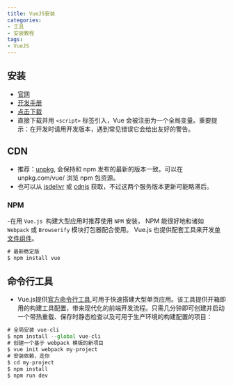 ```yaml
---
title: VueJS安装
categories:
- 工具
- 安装教程
tags:
- VueJS
---
```


## 安装
- [官网](https://cn.vuejs.org/)
- [开发手册](https://cn.vuejs.org/v2/guide/installation.html)
- [点击下载](http://vuejs.org/js/vue.js)
- 直接下载并用 `<script>` 标签引入，Vue 会被注册为一个全局变量。重要提示：在开发时请用开发版本，遇到常见错误它会给出友好的警告。

## CDN
- 推荐：[unpkg](https://unpkg.com/vue/dist/vue.js), 会保持和 npm 发布的最新的版本一致。可以在 unpkg.com/vue/ 浏览 npm 包资源。
- 也可以从 [jsdelivr](https://cdn.jsdelivr.net/vue/2.1.3/vue.js) 或 [cdnjs](https://cdnjs.cloudflare.com/ajax/libs/vue/2.1.3/vue.js) 获取，不过这两个服务版本更新可能略滞后。

### NPM
-在用 `Vue.js `构建大型应用时推荐使用 `NPM` 安装， NPM 能很好地和诸如 `Webpack` 或 `Browserify` 模块打包器配合使用。 Vue.js 也提供配套工具来开发[单文件组件](https://cn.vuejs.org/v2/guide/single-file-components.html)。

```javascript
# 最新稳定版
$ npm install vue
```

## 命令行工具
- Vue.js提供[官方命令行工具](https://github.com/vuejs/vue-cli),可用于快速搭建大型单页应用。该工具提供开箱即用的构建工具配置，带来现代化的前端开发流程。只需几分钟即可创建并启动一个带热重载、保存时静态检查以及可用于生产环境的构建配置的项目：

```javascript
# 全局安装 vue-cli
$ npm install --global vue-cli
# 创建一个基于 webpack 模板的新项目
$ vue init webpack my-project
# 安装依赖，走你
$ cd my-project
$ npm install
$ npm run dev
```